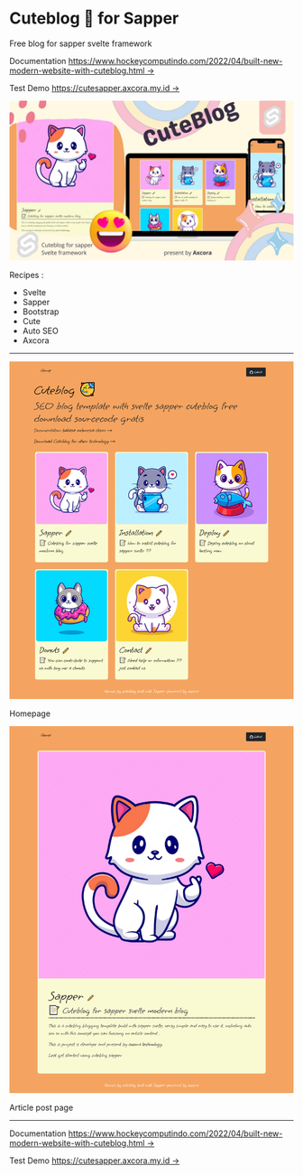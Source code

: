 # Cuteblog 🥳 for Sapper 

Free blog for sapper svelte framework

Documentation [https://www.hockeycomputindo.com/2022/04/built-new-modern-website-with-cuteblog.html →](https://www.hockeycomputindo.com/2022/04/built-new-modern-website-with-cuteblog.html)

Test Demo [https://cutesapper.axcora.my.id →](https://cutesapper.axcora.my.id/)

![sapper blog cuteblog](1.jpg)

Recipes :
+ Svelte
+ Sapper
+ Bootstrap
+ Cute
+ Auto SEO
+ Axcora

----------------------------------

![sapper cuteblog](1.png)

Homepage

![sapper cuteblog](2.png)

Article post page

------------------------------


Documentation [https://www.hockeycomputindo.com/2022/04/built-new-modern-website-with-cuteblog.html →](https://www.hockeycomputindo.com/2022/04/built-new-modern-website-with-cuteblog.html)

Test Demo [https://cutesapper.axcora.my.id →](https://cutesapper.axcora.my.id/)
